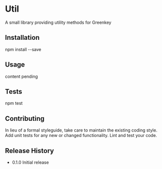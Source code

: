 Util
=========

A small library providing utility methods for Greenkey

## Installation

  npm install  --save

## Usage

  content pending

## Tests

  npm test

## Contributing

In lieu of a formal styleguide, take care to maintain the existing coding style.
Add unit tests for any new or changed functionality. Lint and test your code.

## Release History

* 0.1.0 Initial release
